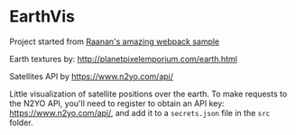 # EarthVis

Project started from [Raanan's amazing webpack sample](https://github.com/RaananW/babylonjs-webpack-es6)

Earth textures by: http://planetpixelemporium.com/earth.html

Satellites API by https://www.n2yo.com/api/

Little visualization of satellite positions over the earth. To make requests to the N2YO API, you'll need to register to obtain an API key: https://www.n2yo.com/api/, and add it to a `secrets.json` file in the `src` folder.